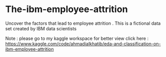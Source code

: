 # The-ibm-employee-attrition
Uncover the factors that lead to employee attrition . This is a fictional data set created by IBM data scientists

Note : please go to my kaggle workspace for better view 
click here :
https://www.kaggle.com/code/ahmadialkhatib/eda-and-classification-on-ibm-employee-attrition
